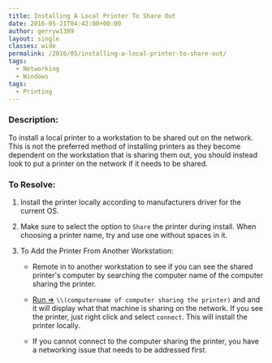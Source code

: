 ```yaml
---
title: Installing A Local Printer To Share Out
date: 2016-05-21T04:42:00+00:00
author: gerryw1389
layout: single
classes: wide
permalink: /2016/05/installing-a-local-printer-to-share-out/
tags:
  - Networking
  - Windows
tags:
  - Printing
---
```

<!--more-->

### Description:

To install a local printer to a workstation to be shared out on the network. This is not the preferred method of installing printers as they become dependent on the workstation that is sharing them out, you should instead look to put a printer on the network if it needs to be shared.

### To Resolve:

1. Install the printer locally according to manufacturers driver for the current OS.

2. Make sure to select the option to `Share` the printer during install. When choosing a printer name, try and use one without spaces in it.

3. To Add the Printer From Another Workstation:

   - Remote in to another workstation to see if you can see the shared printer's computer by searching the computer name of the computer sharing the printer.

   - [Run =>](https://automationadmin.com/2016/05/command-prompt-overview/) `\\(computername of computer sharing the printer)` and and it will display what that machine is sharing on the network. If you see the printer, just right click and select `connect`. This will install the printer locally.
   
   - If you cannot connect to the computer sharing the printer, you have a networking issue that needs to be addressed first.